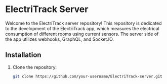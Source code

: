 # ElectriTrack Server

Welcome to the ElectriTrack server repository! This repository is dedicated to the development of the ElectriTrack app, which measures the electrical consumption of different rooms using current sensors. The server side of the app utilizes webhooks, GraphQL, and Socket.IO.

## Installation

1. Clone the repository:

   ```bash
   git clone https://github.com/your-username/ElectriTrack-server.git
